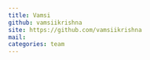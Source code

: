 ```yaml
---
title: Vamsi
github: vamsiikrishna
site: https://github.com/vamsiikrishna
mail: 
categories: team
---
```


